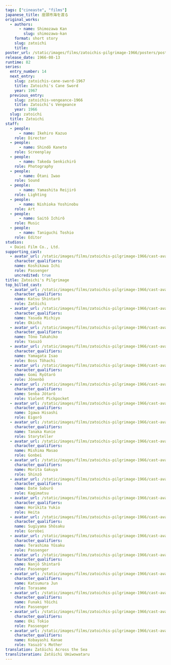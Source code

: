 ```yaml
---
tags: ["cineaste", "films"]
japanese_title: 座頭市海を渡る
original_works:
  - authors:
      - name: Shimozawa Kan
        slug: shimozawa-kan
    format: short story
    slug: zatoichi
    title:
poster_url: /static/images/films/zatoichis-pilgrimage-1966/posters/poster.webp
release_date: 1966-08-13
runtime: 82
series:
  entry_number: 14
  next_entry:
    slug: zatoichis-cane-sword-1967
    title: Zatoichi's Cane Sword
    year: 1967
  previous_entry:
    slug: zatoichis-vengeance-1966
    title: Zatoichi's Vengeance
    year: 1966
  slug: zatoichi
  title: Zatoichi
staff:
  - people:
      - name: Ikehiro Kazuo
    role: Director
  - people:
      - name: Shindô Kaneto
    role: Screenplay
  - people:
      - name: Takeda Senkichirô
    role: Photography
  - people:
      - name: Ôtani Iwao
    role: Sound
  - people:
      - name: Yamashita Reijirô
    role: Lighting
  - people:
      - name: Nishioka Yoshinobu
    role: Art
  - people:
      - name: Saitô Ichirô
    role: Music
  - people:
      - name: Taniguchi Toshio
    role: Editor
studios:
  - Daiei Film Co., Ltd.
supporting_cast:
  - avatar_url: /static/images/films/zatoichis-pilgrimage-1966/cast-avatars/ichi-koshikawa-0.webp
    character_qualifiers:
    name: Koshikawa Ichi
    role: Passenger
    uncredited: true
title: Zatoichi's Pilgrimage
top_billed_cast:
  - avatar_url: /static/images/films/zatoichis-pilgrimage-1966/cast-avatars/shintaro-katsu-0.webp
    character_qualifiers:
    name: Katsu Shintarô
    role: Zatôichi
  - avatar_url: /static/images/films/zatoichis-pilgrimage-1966/cast-avatars/michiyo-masuda-0.webp
    character_qualifiers:
    name: Yasuda Michiyo
    role: Okichi
  - avatar_url: /static/images/films/zatoichis-pilgrimage-1966/cast-avatars/takahiko-tono-0.webp
    character_qualifiers:
    name: Tôno Takahiko
    role: Yasuzô
  - avatar_url: /static/images/films/zatoichis-pilgrimage-1966/cast-avatars/isao-yamagata-0.webp
    character_qualifiers:
    name: Yamagata Isao
    role: Boss Tôhachi
  - avatar_url: /static/images/films/zatoichis-pilgrimage-1966/cast-avatars/ryutaro-gomi-0.webp
    character_qualifiers:
    name: Gomi Ryûtarô
    role: Jônenbô
  - avatar_url: /static/images/films/zatoichis-pilgrimage-1966/cast-avatars/jotaro-senba-0.webp
    character_qualifiers:
    name: Senba Jôtarô
    role: Violent Pickpocket
  - avatar_url: /static/images/films/zatoichis-pilgrimage-1966/cast-avatars/hisashi-igawa-0.webp
    character_qualifiers:
    name: Igawa Hisashi
    role: Eigorô
  - avatar_url: /static/images/films/zatoichis-pilgrimage-1966/cast-avatars/kunie-tanaka-0.webp
    character_qualifiers:
    name: Tanaka Kunie
    role: Storyteller
  - avatar_url: /static/images/films/zatoichis-pilgrimage-1966/cast-avatars/masao-mishima-0.webp
    character_qualifiers:
    name: Mishima Masao
    role: Gonbei
  - avatar_url: /static/images/films/zatoichis-pilgrimage-1966/cast-avatars/gakuya-morita-0.webp
    character_qualifiers:
    name: Morita Gakuya
    role: Shinzô
  - avatar_url: /static/images/films/zatoichis-pilgrimage-1966/cast-avatars/saburo-date-0.webp
    character_qualifiers:
    name: Date Saburô
    role: Kagimatsu
  - avatar_url: /static/images/films/zatoichis-pilgrimage-1966/cast-avatars/yukio-horikita-0.webp
    character_qualifiers:
    name: Horikita Yukio
    role: Heita
  - avatar_url: /static/images/films/zatoichis-pilgrimage-1966/cast-avatars/shosaku-sugiyama-0.webp
    character_qualifiers:
    name: Sugiyama Shôsaku
    role: Gorobei
  - avatar_url: /static/images/films/zatoichis-pilgrimage-1966/cast-avatars/yusaku-terashima-0.webp
    character_qualifiers:
    name: Terashima Yûsaku
    role: Passenger
  - avatar_url: /static/images/films/zatoichis-pilgrimage-1966/cast-avatars/shintaro-nanjo-0.webp
    character_qualifiers:
    name: Nanjô Shintarô
    role: Passenger
  - avatar_url: /static/images/films/zatoichis-pilgrimage-1966/cast-avatars/jun-katsumura-0.webp
    character_qualifiers:
    name: Katsumura Jun
    role: Torasame
  - avatar_url: /static/images/films/zatoichis-pilgrimage-1966/cast-avatars/yoichi-funaki-0.webp
    character_qualifiers:
    name: Funaki Yôichi
    role: Passenger
  - avatar_url: /static/images/films/zatoichis-pilgrimage-1966/cast-avatars/tokio-oki-0.webp
    character_qualifiers:
    name: Oki Tokio
    role: Passenger
  - avatar_url: /static/images/films/zatoichis-pilgrimage-1966/cast-avatars/kanae-kobayashi-0.webp
    character_qualifiers:
    name: Kobayashi Kanae
    role: Yasuzô's Mother
translation: Zatôichi Across the Sea
transliteration: Zatôichi Umiwowataru
---
```


